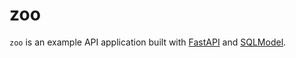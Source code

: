 # zoo

`zoo` is an example API application built with
[FastAPI](https://fastapi.tiangolo.com/)
and [SQLModel](https://sqlmodel.tiangolo.com/).
